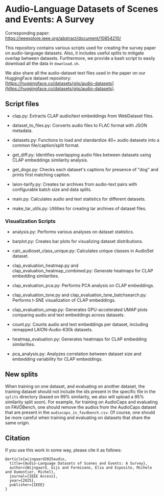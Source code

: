 # Audio-Language Datasets of Scenes and Events: A Survey

Corresponding paper: https://ieeexplore.ieee.org/abstract/document/10854210/

This repository contains various scripts used for creating the survey paper on audio-language datasets. Also, it includes useful splits to mitigate overlap between datasets. Furthermore, we provide a bash script to easily download all the data in `download.sh`.

We also share all the audio-dataset text files used in the paper on our HuggingFace dataset repository: [https://huggingface.co/datasets/gijs/audio-datasets](https://huggingface.co/datasets/gijs/audio-datasets).

## Script files

- clap.py: Extracts CLAP audio/text embeddings from WebDataset files.

- dataset_to_files.py: Converts audio files to FLAC format with JSON metadata.

- datasets.py: Functions to load and standardize 40+ audio datasets into a common file/caption/split format.

- get_diff.py: Identifies overlapping audio files between datasets using CLAP embeddings similarity analysis.

- get_dogs.py: Checks each dataset's captions for presence of "dog" and prints first matching caption.

- laion-tarify.py: Creates tar archives from audio-text pairs with configurable batch size and data splits.

- main.py: Calculates audio and text statistics for different datasets.

- make_tar_utils.py: Utilities for creating tar archives of dataset files.

### Visualization Scripts

- analysis.py: Performs various analyses on dataset statistics.

- barplot.py: Creates bar plots for visualizing dataset distributions.

- calc_audioset_class_unique.py: Calculates unique classes in AudioSet dataset.

- clap_evaluation_heatmap.py and clap_evaluation_heatmap_combined.py: Generate heatmaps for CLAP embedding similarities.

- clap_evaluation_pca.py: Performs PCA analysis on CLAP embeddings.

- clap_evaluation_tsne.py and clap_evaluation_tsne_batchsearch.py: Performs t-SNE visualization of CLAP embeddings.

- clap_evaluation_umap.py: Generates GPU-accelerated UMAP plots comparing audio and text embeddings across datasets.

- count.py: Counts audio and text embeddings per dataset, including remapped LAION-Audio-630k datasets.

- heatmap_evaluation.py: Generates heatmaps for CLAP embedding similarities.

- pca_analysis.py: Analyzes correlation between dataset size and embedding variability for CLAP embeddings.

## New splits

When training on one dataset, and evaluating on another dataset, the training dataset should not include the ids present in the specific file in the `splits` directory (based on 99\% similarity, we also will upload a 95% similarity split soon).
For example, for training on AudioCaps and evaluating on FAVDBench, one should remove the audios from the AudioCaps dataset that are present in the `audiocaps_in_favdbench.csv`. 
Of course, one should be more careful when training and evaluating on datasets that share the same origin.

## Citation
If you use this work in some way, please cite it as follows:
```
@article{wijngaard2025audio,
  title={Audio-Language Datasets of Scenes and Events: A Survey},
  author={Wijngaard, Gijs and Formisano, Elia and Esposito, Michele and Dumontier, Michel},
  journal={IEEE Access},
  year={2025},
  publisher={IEEE}
}
```
